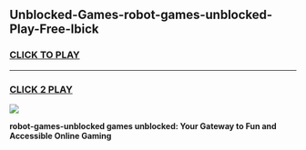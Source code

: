 
## Unblocked-Games-robot-games-unblocked-Play-Free-lbick
<h3>
<a href="https://premium76.site?title=robot-games-unblocked&ref=10A">CLICK TO PLAY</a></h3>
<hr>

<h3>
<a href="https://premium76.site?title=robot-games-unblocked&ref=10A">CLICK 2 PLAY</a>
  
</h3>

<a href="https://premium76.site?title=robot-games-unblocked&ref=10A"><img src="https://clearcache.store/games.png"></a>


**robot-games-unblocked games unblocked: Your Gateway to Fun and Accessible Online Gaming**
